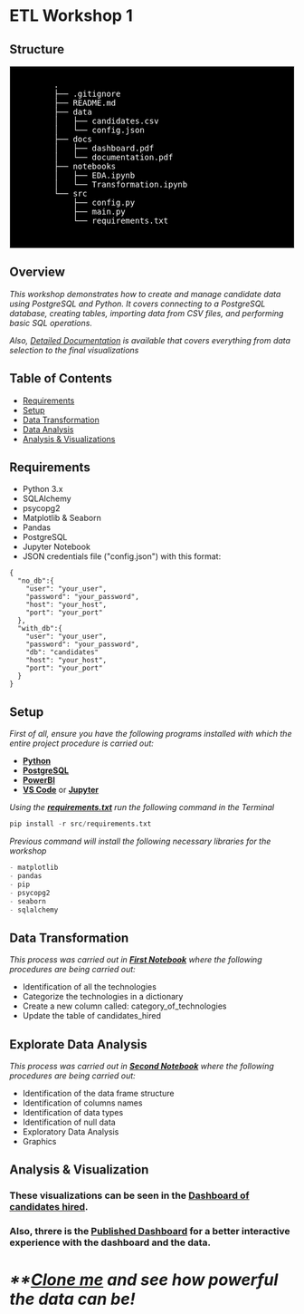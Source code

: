 # ETL Workshop 1 #
## Structure ##
<div style="background-color: #000000;font-size: 14px ;color: #FFFFFF; padding: 10px; border: 1px solid #ccc">
    <pre>
        .
        ├── .gitignore
        ├── README.md
        ├── data
        │   ├── candidates.csv
        │   └── config.json
        ├── docs
        │   ├── dashboard.pdf
        │   └── documentation.pdf
        ├── notebooks
        │   ├── EDA.ipynb
        │   └── Transformation.ipynb
        └── src
            ├── config.py
            ├── main.py
            └── requirements.txt
    </pre>
</div>

## Overview ##
_This workshop demonstrates how to create and manage candidate data using PostgreSQL and Python. It covers connecting to a PostgreSQL database, creating tables, importing data from CSV files, and performing basic SQL operations._

_Also, *[Detailed Documentation](https://github.com/juancbuitrago/Workshop1/blob/main/docs/documentation.pdf)* is available that covers everything from data selection to the final visualizations_

## Table of Contents ##
- [Requirements](#requirements)
- [Setup](#setup)
- [Data Transformation](#data-transformation)
- [Data Analysis](#exploratory-data-analysis)
- [Analysis & Visualizations](#analysis-visualizations)

## Requirements <a name="requirements"></a> ##
- Python 3.x
- SQLAlchemy
- psycopg2
- Matplotlib & Seaborn
- Pandas
- PostgreSQL
- Jupyter Notebook
- JSON credentials file ("config.json") with this format:
 
```
{
  "no_db":{
    "user": "your_user",
    "password": "your_password",
    "host": "your_host",
    "port": "your_port"
  },
  "with_db":{
    "user": "your_user",
    "password": "your_password",
    "db": "candidates"
    "host": "your_host",
    "port": "your_port"
  }
}

``` 

## Setup <a name="setup"></a> ##
_First of all, 
ensure you have the following programs installed with which the entire project procedure is carried out:_

   - **[Python](https://www.python.org)**
   - **[PostgreSQL](https://www.postgresql.org/download/)**
   - **[PowerBI](https://powerbi.microsoft.com/es-es/downloads/)**
   - **[VS Code](https://code.visualstudio.com/download)** or **[Jupyter](https://jupyter.org/install)**

_Using the **[requirements.txt](https://github.com/juancbuitrago/Workshop1/blob/main/src/requirements.txt)**
run the following command in the Terminal_

```python
pip install -r src/requirements.txt
```
_Previous command will install the following necessary libraries for the workshop_

```python
- matplotlib
- pandas
- pip
- psycopg2
- seaborn
- sqlalchemy

```
## Data Transformation <a name="data-transformation"></a> ##

 _This process was carried out in **[First Notebook](https://github.com/juancbuitrago/Workshop1/blob/main/notebooks/Transformation.ipynb)** where the following procedures are being carried out:_

- Identification of all the technologies
- Categorize the technologies in a dictionary
- Create a new column called: category_of_technologies
- Update the table of candidates_hired
 
 ## Explorate Data Analysis <a name="exploratory-data-analysis"></a> ##

 _This process was carried out in **[Second Notebook](https://github.com/juancbuitrago/Workshop1/blob/main/notebooks/EDA.ipynb)** where the following procedures are being carried out:_

- Identification of the data frame structure
- Identification of columns names
- Identification of data types
- Identification of null data
- Exploratory Data Analysis
- Graphics

## Analysis & Visualization <a name="analysis-visualizations"></a> ###

### These visualizations can be seen in the **[Dashboard of candidates hired](https://github.com/juancbuitrago/Workshop1/blob/main/docs/dashboard.pdf)**.

### Also, threre is the **[Published Dashboard](https://app.powerbi.com/links/TVzsQN2Hxq?ctid=693cbea0-4ef9-4254-8977-76e05cb5f556&pbi_source=linkShare)** for a better interactive experience with the dashboard and the data.

# _**[Clone me](https://github.com/juancbuitrago/Workshop1.git) and see how powerful the data can be!_